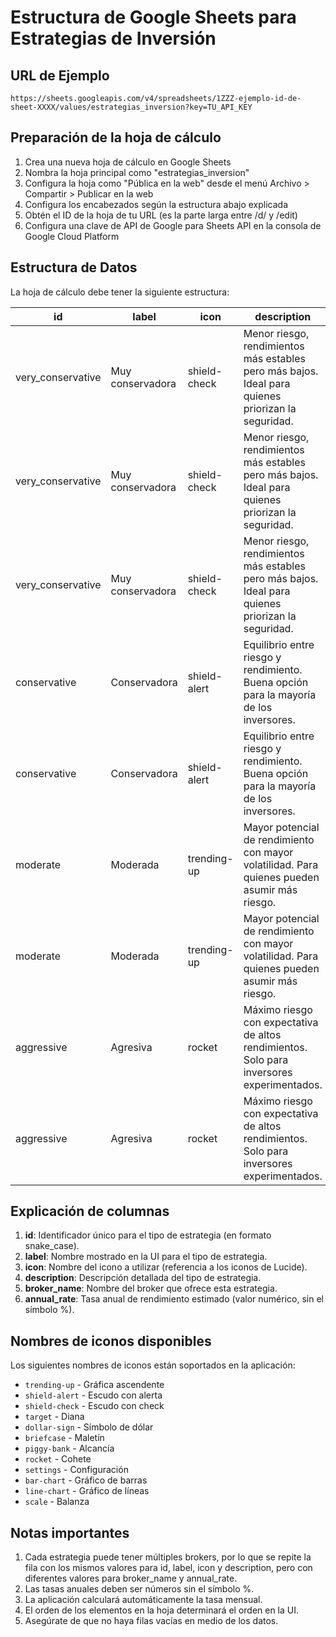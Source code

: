 # Estructura de Google Sheets para Estrategias de Inversión

## URL de Ejemplo
```
https://sheets.googleapis.com/v4/spreadsheets/1ZZZ-ejemplo-id-de-sheet-XXXX/values/estrategias_inversion?key=TU_API_KEY
```

## Preparación de la hoja de cálculo

1. Crea una nueva hoja de cálculo en Google Sheets
2. Nombra la hoja principal como "estrategias_inversion"
3. Configura la hoja como "Pública en la web" desde el menú Archivo > Compartir > Publicar en la web
4. Configura los encabezados según la estructura abajo explicada
5. Obtén el ID de la hoja de tu URL (es la parte larga entre /d/ y /edit)
6. Configura una clave de API de Google para Sheets API en la consola de Google Cloud Platform

## Estructura de Datos

La hoja de cálculo debe tener la siguiente estructura:

| id | label | icon | description | broker_name | annual_rate |
|----|-------|------|-------------|-------------|-------------|
| very_conservative | Muy conservadora | shield-check | Menor riesgo, rendimientos más estables pero más bajos. Ideal para quienes priorizan la seguridad. | Mercado Pago | 52 |
| very_conservative | Muy conservadora | shield-check | Menor riesgo, rendimientos más estables pero más bajos. Ideal para quienes priorizan la seguridad. | Personal Pay | 50 |
| very_conservative | Muy conservadora | shield-check | Menor riesgo, rendimientos más estables pero más bajos. Ideal para quienes priorizan la seguridad. | Ualá | 49 |
| conservative | Conservadora | shield-alert | Equilibrio entre riesgo y rendimiento. Buena opción para la mayoría de los inversores. | Bull Market | 62 |
| conservative | Conservadora | shield-alert | Equilibrio entre riesgo y rendimiento. Buena opción para la mayoría de los inversores. | Cocos Capital | 60 |
| moderate | Moderada | trending-up | Mayor potencial de rendimiento con mayor volatilidad. Para quienes pueden asumir más riesgo. | IOL | 72 |
| moderate | Moderada | trending-up | Mayor potencial de rendimiento con mayor volatilidad. Para quienes pueden asumir más riesgo. | Balanz | 68 |
| aggressive | Agresiva | rocket | Máximo riesgo con expectativa de altos rendimientos. Solo para inversores experimentados. | PPI | 95 |
| aggressive | Agresiva | rocket | Máximo riesgo con expectativa de altos rendimientos. Solo para inversores experimentados. | Balanz | 85 |

## Explicación de columnas

1. **id**: Identificador único para el tipo de estrategia (en formato snake_case).
2. **label**: Nombre mostrado en la UI para el tipo de estrategia.
3. **icon**: Nombre del icono a utilizar (referencia a los iconos de Lucide).
4. **description**: Descripción detallada del tipo de estrategia.
5. **broker_name**: Nombre del broker que ofrece esta estrategia.
6. **annual_rate**: Tasa anual de rendimiento estimado (valor numérico, sin el símbolo %).

## Nombres de iconos disponibles

Los siguientes nombres de iconos están soportados en la aplicación:

- `trending-up` - Gráfica ascendente
- `shield-alert` - Escudo con alerta
- `shield-check` - Escudo con check
- `target` - Diana
- `dollar-sign` - Símbolo de dólar
- `briefcase` - Maletín
- `piggy-bank` - Alcancía
- `rocket` - Cohete
- `settings` - Configuración
- `bar-chart` - Gráfico de barras
- `line-chart` - Gráfico de líneas
- `scale` - Balanza

## Notas importantes

1. Cada estrategia puede tener múltiples brokers, por lo que se repite la fila con los mismos valores para id, label, icon y description, pero con diferentes valores para broker_name y annual_rate.
2. Las tasas anuales deben ser números sin el símbolo %.
3. La aplicación calculará automáticamente la tasa mensual.
4. El orden de los elementos en la hoja determinará el orden en la UI.
5. Asegúrate de que no haya filas vacías en medio de los datos. 